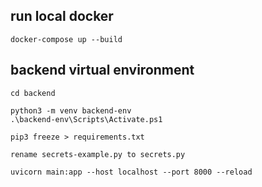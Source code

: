 ## run local docker

```
docker-compose up --build
```

## backend virtual environment

```
cd backend

python3 -m venv backend-env
.\backend-env\Scripts\Activate.ps1

pip3 freeze > requirements.txt

rename secrets-example.py to secrets.py

uvicorn main:app --host localhost --port 8000 --reload
```
